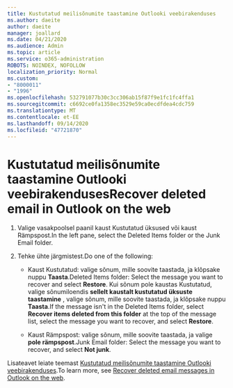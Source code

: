```yaml
---
title: Kustutatud meilisõnumite taastamine Outlooki veebirakenduses
ms.author: daeite
author: daeite
manager: joallard
ms.date: 04/21/2020
ms.audience: Admin
ms.topic: article
ms.service: o365-administration
ROBOTS: NOINDEX, NOFOLLOW
localization_priority: Normal
ms.custom:
- "8000011"
- "1996"
ms.openlocfilehash: 532791077b30c3cc306ab15f87f9e1fc1fc4ffa1
ms.sourcegitcommit: c6692ce0fa1358ec3529e59ca0ecdfdea4cdc759
ms.translationtype: MT
ms.contentlocale: et-EE
ms.lasthandoff: 09/14/2020
ms.locfileid: "47721870"
---
```

# <a name="recover-deleted-email-in-outlook-on-the-web"></a><span data-ttu-id="b0df5-102">Kustutatud meilisõnumite taastamine Outlooki veebirakenduses</span><span class="sxs-lookup"><span data-stu-id="b0df5-102">Recover deleted email in Outlook on the web</span></span>

1. <span data-ttu-id="b0df5-103">Valige vasakpoolsel paanil kaust Kustutatud üksused või kaust Rämpspost.</span><span class="sxs-lookup"><span data-stu-id="b0df5-103">In the left pane, select the Deleted Items folder or the Junk Email folder.</span></span>

2. <span data-ttu-id="b0df5-104">Tehke ühte järgmistest.</span><span class="sxs-lookup"><span data-stu-id="b0df5-104">Do one of the following:</span></span>

    - <span data-ttu-id="b0df5-105">Kaust Kustutatud: valige sõnum, mille soovite taastada, ja klõpsake nuppu **Taasta**.</span><span class="sxs-lookup"><span data-stu-id="b0df5-105">Deleted Items folder: Select the message you want to recover and select **Restore**.</span></span> <span data-ttu-id="b0df5-106">Kui sõnum pole kaustas Kustutatud, valige sõnumiloendis **sellelt kaustalt kustutatud üksuste taastamine** , valige sõnum, mille soovite taastada, ja klõpsake nuppu **Taasta**.</span><span class="sxs-lookup"><span data-stu-id="b0df5-106">If the message isn't in the Deleted Items folder, select **Recover items deleted from this folder** at the top of the message list, select the message you want to recover, and select **Restore**.</span></span>

    - <span data-ttu-id="b0df5-107">Kaust Rämpspost: valige sõnum, mille soovite taastada, ja valige **pole rämpspost**.</span><span class="sxs-lookup"><span data-stu-id="b0df5-107">Junk Email folder: Select the message you want to recover, and select **Not junk**.</span></span>

<span data-ttu-id="b0df5-108">Lisateavet leiate teemast [Kustutatud meilisõnumite taastamine Outlooki veebirakenduses](https://support.office.com/article/a8ca78ac-4721-4066-95dd-571842e9fb11).</span><span class="sxs-lookup"><span data-stu-id="b0df5-108">To learn more, see [Recover deleted email messages in Outlook on the web](https://support.office.com/article/a8ca78ac-4721-4066-95dd-571842e9fb11).</span></span>